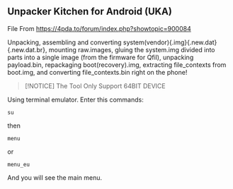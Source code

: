 ## Unpacker Kitchen for Android (UKA)

File From https://4pda.to/forum/index.php?showtopic=900084


 Unpacking, assembling and converting system(vendor){.img}{.new.dat}{.new.dat.br},
 mounting raw.images, gluing the system.img divided into parts into a single image (from the firmware for Qfil),
 unpacking payload.bin, repackaging boot(recovery).img,
 extracting file_contexts from boot.img,
 and converting file_contexts.bin right on the phone!
> [!NOTICE]
 > The Tool Only Support 64BIT DEVICE


Using terminal emulator.
Enter this commands:

	su

then

	menu
or
```
menu_eu
```
 And you will see the main menu.
